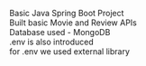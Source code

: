 Basic Java Spring Boot Project  
Built basic Movie and Review APIs  
Database used - MongoDB  
.env is also introduced  
for .env we used external library
